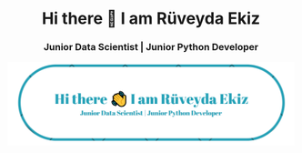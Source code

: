 <div align="center">
  <h1>Hi there 👋 I am Rüveyda Ekiz</h1>
  <h3>Junior Data Scientist | Junior Python Developer </h3>
  <img src="img_ruvydaekiz.PNG" alt="Banner" width="800">
</div>
